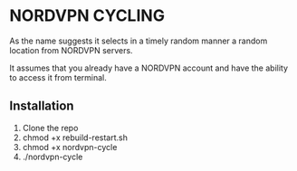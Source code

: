 # NORDVPN CYCLING
As the name suggests it selects in a timely random manner a random location from NORDVPN servers.

It assumes that you already have a NORDVPN account and have the ability to access it from terminal.

## Installation
1. Clone the repo
2. chmod +x rebuild-restart.sh
3. chmod +x nordvpn-cycle
4. ./nordvpn-cycle

